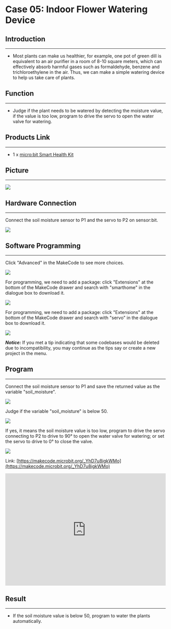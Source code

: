 # Case 05: Indoor Flower Watering Device


##  Introduction
---

- Most plants can make us healthier, for example, one pot of green dill is equivalent to an air purifier in a room of 8-10 square meters, which can effectively absorb harmful gases such as formaldehyde, benzene and trichloroethylene in the air. Thus, we can make a simple watering device to help us take care of plants.

## Function
---

- Judge if the plant needs to be watered by detecting the moisture value, if the value is too low, program to drive the servo to open the water valve for watering. 

## Products Link
---
- 1 x [micro:bit Smart Health Kit](https://www.elecfreaks.com/micro-bit-smart-health-kit-without-micro-bit-board.html)

## Picture
---
![](./images/microbit-Smart-Health-Kit-case-01-02.png)

## Hardware Connection
---

Connect the soil moisture sensor to P1 and the servo to P2 on sensor:bit. 

![](./images/microbit-Smart-Health-Kit-case-01-03.png)

## Software Programming 

---

Click "Advanced" in the MakeCode to see more choices.

![](./images/microbit-Smart-Health-Kit-case-01-04.png)

For programming, we need to add a package: click "Extensions" at the bottom of the MakeCode drawer and search with "smarthome" in the dialogue box to download it. 

![](./images/microbit-Smart-Health-Kit-case-01-05.png)

For programming, we need to add a package: click "Extensions" at the bottom of the MakeCode drawer and search with "servo" in the dialogue box to download it. 

![](./images/microbit-Smart-Health-Kit-case-01-06.png)

***Notice:*** If you met a tip indicating that some codebases would be deleted due to incompatibility, you may continue as the tips say or create a new project in the menu. 

## Program 
---
Connect the soil moisture sensor to P1 and save the returned value as the variable "soil_moisture".

![](./images/microbit-Smart-Health-Kit-case-05-07.png)

Judge if the variable "soil_moisture" is below 50. 

![](./images/microbit-Smart-Health-Kit-case-05-08.png)

If yes, it means the soil moisture value is too low, program to drive the servo connecting to P2 to drive to 90° to open the water valve for watering; or set the servo to drive to 0° to close the valve. 

![](./images/microbit-Smart-Health-Kit-case-05-09.png)




Link: [https://makecode.microbit.org/_YhD7u8igkWMo](https://makecode.microbit.org/_YhD7u8igkWMo)

<div style="position:relative;height:0;padding-bottom:70%;overflow:hidden;">
<iframe style="position:absolute;top:0;left:0;width:100%;height:100%;" src="https://makecode.microbit.org/#pub:https://makecode.microbit.org/_YhD7u8igkWMo" frameborder="0" sandbox="allow-popups allow-forms allow-scripts allow-same-origin">
</iframe>
</div>  


## Result
---
- If the soil moisture value is below 50, program to water the plants automatically. 



